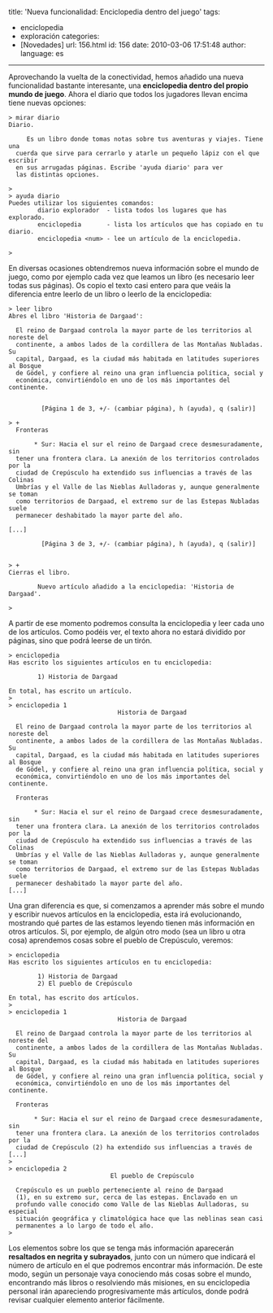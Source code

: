title: 'Nueva funcionalidad: Enciclopedia dentro del juego'
tags:
  - enciclopedia
  - exploración
categories:
  - [Novedades]
url: 156.html
id: 156
date: 2010-03-06 17:51:48
author:
language: es
---
Aprovechando la vuelta de la conectividad, hemos añadido una nueva funcionalidad bastante interesante, una **enciclopedia dentro del propio mundo de juego**. Ahora el diario que todos los jugadores llevan encima tiene nuevas opciones:

```
> mirar diario
Diario.

     Es un libro donde tomas notas sobre tus aventuras y viajes. Tiene una
  cuerda que sirve para cerrarlo y atarle un pequeño lápiz con el que escribir
  en sus arrugadas páginas. Escribe 'ayuda diario' para ver
  las distintas opciones.

> 
> ayuda diario
Puedes utilizar los siguientes comandos:
        diario explorador  - lista todos los lugares que has explorado.
        enciclopedia       - lista los artículos que has copiado en tu diario.
        enciclopedia <num> - lee un artículo de la enciclopedia.

> 
```

En diversas ocasiones obtendremos nueva información sobre el mundo de juego, como por ejemplo cada vez que leamos un libro (es necesario leer todas sus páginas). Os copio el texto casi entero para que veáis la diferencia entre leerlo de un libro o leerlo de la enciclopedia:

```
> leer libro
Abres el libro 'Historia de Dargaad':

  El reino de Dargaad controla la mayor parte de los territorios al noreste del
  continente, a ambos lados de la cordillera de las Montañas Nubladas. Su
  capital, Dargaad, es la ciudad más habitada en latitudes superiores al Bosque
  de Gödel, y confiere al reino una gran influencia política, social y
  económica, convirtiéndolo en uno de los más importantes del continente. 


         [Página 1 de 3, +/- (cambiar página), h (ayuda), q (salir)]         

> +
  Fronteras

       * Sur: Hacia el sur el reino de Dargaad crece desmesuradamente, sin
  tener una frontera clara. La anexión de los territorios controlados por la
  ciudad de Crepúsculo ha extendido sus influencias a través de las Colinas
  Umbrías y el Valle de las Nieblas Aulladoras y, aunque generalmente se toman
  como territorios de Dargaad, el extremo sur de las Estepas Nubladas suele
  permanecer deshabitado la mayor parte del año. 

[...]

         [Página 3 de 3, +/- (cambiar página), h (ayuda), q (salir)]         


> +
Cierras el libro.

        Nuevo artículo añadido a la enciclopedia: 'Historia de Dargaad'.

>
```
A partir de ese momento podremos consulta la enciclopedia y leer cada uno de los artículos. Como podéis ver, el texto ahora no estará dividido por páginas, sino que podrá leerse de un tirón.

```
> enciclopedia
Has escrito los siguientes artículos en tu enciclopedia:

        1) Historia de Dargaad

En total, has escrito un artículo.
> 
> enciclopedia 1
                              Historia de Dargaad                              

  El reino de Dargaad controla la mayor parte de los territorios al noreste del
  continente, a ambos lados de la cordillera de las Montañas Nubladas. Su
  capital, Dargaad, es la ciudad más habitada en latitudes superiores al Bosque
  de Gödel, y confiere al reino una gran influencia política, social y
  económica, convirtiéndolo en uno de los más importantes del continente. 

  Fronteras

       * Sur: Hacia el sur el reino de Dargaad crece desmesuradamente, sin
  tener una frontera clara. La anexión de los territorios controlados por la
  ciudad de Crepúsculo ha extendido sus influencias a través de las Colinas
  Umbrías y el Valle de las Nieblas Aulladoras y, aunque generalmente se toman
  como territorios de Dargaad, el extremo sur de las Estepas Nubladas suele
  permanecer deshabitado la mayor parte del año. 
[...]
```
Una gran diferencia es que, si comenzamos a aprender más sobre el mundo y escribir nuevos artículos en la enciclopedia, esta irá evolucionando, mostrando qué partes de las estamos leyendo tienen más información en otros artículos. Si, por ejemplo, de algún otro modo (sea un libro u otra cosa) aprendemos cosas sobre el pueblo de Crepúsculo, veremos:

```
> enciclopedia
Has escrito los siguientes artículos en tu enciclopedia:

        1) Historia de Dargaad
        2) El pueblo de Crepúsculo

En total, has escrito dos artículos.
> 
> enciclopedia 1
                              Historia de Dargaad                              

  El reino de Dargaad controla la mayor parte de los territorios al noreste del
  continente, a ambos lados de la cordillera de las Montañas Nubladas. Su
  capital, Dargaad, es la ciudad más habitada en latitudes superiores al Bosque
  de Gödel, y confiere al reino una gran influencia política, social y
  económica, convirtiéndolo en uno de los más importantes del continente. 

  Fronteras

       * Sur: Hacia el sur el reino de Dargaad crece desmesuradamente, sin
  tener una frontera clara. La anexión de los territorios controlados por la
  ciudad de Crepúsculo (2) ha extendido sus influencias a través de 
[...]
> 
> enciclopedia 2
                            El pueblo de Crepúsculo                            

  Crepúsculo es un pueblo perteneciente al reino de Dargaad
  (1), en su extremo sur, cerca de las estepas. Enclavado en un
  profundo valle conocido como Valle de las Nieblas Aulladoras, su especial
  situación geográfica y climatológica hace que las neblinas sean casi
  permanentes a lo largo de todo el año. 
> 
```

Los elementos sobre los que se tenga más información aparecerán **resaltados en negrita y subrayados**, junto con un número que indicará el número de artículo en el que podremos encontrar más información. De este modo, según un personaje vaya conociendo más cosas sobre el mundo, encontrando más libros o resolviendo más misiones, en su enciclopedia personal irán apareciendo progresivamente más artículos, donde podrá revisar cualquier elemento anterior fácilmente.